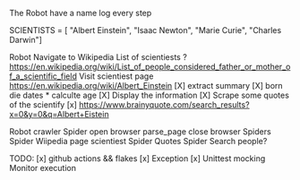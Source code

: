

The Robot have a 
    name 
    log every step



SCIENTISTS = [
"Albert Einstein",
"Isaac Newton", 
"Marie Curie",
"Charles Darwin"]

Robot Navigate to Wikipedia
    List of scientiests ?
        https://en.wikipedia.org/wiki/List_of_people_considered_father_or_mother_of_a_scientific_field
    Visit scientiest page
            https://en.wikipedia.org/wiki/Albert_Einstein
    [X]   extract summary
    [X]  born die dates * calculte age
    [X] Display the information
    [X]    Scrape some quotes of the scientify
    [x]        https://www.brainyquote.com/search_results?x=0&y=0&q=Albert+Eistein



Robot
    crawler
    Spider
        open browser
        parse_page
        close browser
    Spiders
        Spider Wiipedia page  scientiest
        Spider Quotes 
        Spider Search people?


TODO:
    [x] github actions && flakes
    [x] Exception
    [x] Unittest mocking
    Monitor execution


